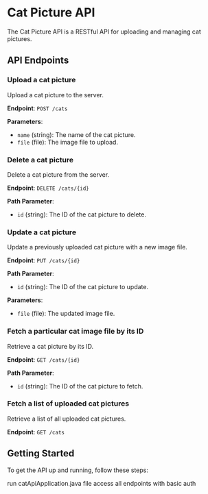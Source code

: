 # Cat Picture API

The Cat Picture API is a RESTful API for uploading and managing cat pictures.

## API Endpoints

### Upload a cat picture

Upload a cat picture to the server.

**Endpoint**: `POST /cats`

**Parameters**:
- `name` (string): The name of the cat picture.
- `file` (file): The image file to upload.

### Delete a cat picture

Delete a cat picture from the server.

**Endpoint**: `DELETE /cats/{id}`

**Path Parameter**:
- `id` (string): The ID of the cat picture to delete.

### Update a cat picture

Update a previously uploaded cat picture with a new image file.

**Endpoint**: `PUT /cats/{id}`

**Path Parameter**:
- `id` (string): The ID of the cat picture to update.

**Parameters**:
- `file` (file): The updated image file.

### Fetch a particular cat image file by its ID

Retrieve a cat picture by its ID.

**Endpoint**: `GET /cats/{id}`

**Path Parameter**:
- `id` (string): The ID of the cat picture to fetch.

### Fetch a list of uploaded cat pictures

Retrieve a list of all uploaded cat pictures.

**Endpoint**: `GET /cats`

## Getting Started

To get the API up and running, follow these steps:

run catApiApplication.java file 
access all endpoints with basic auth
